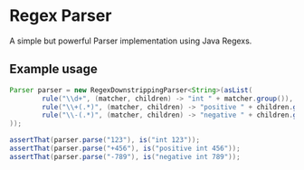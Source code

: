 # Regex Parser

A simple but powerful Parser implementation using Java Regexs.

## Example usage

```java
Parser parser = new RegexDownstrippingParser<String>(asList(
        rule("\\d+", (matcher, children) -> "int " + matcher.group()),
        rule("\\+(.*)", (matcher, children) -> "positive " + children.get(0)),
        rule("\\-(.*)", (matcher, children) -> "negative " + children.get(0))
));

assertThat(parser.parse("123"), is("int 123"));
assertThat(parser.parse("+456"), is("positive int 456"));
assertThat(parser.parse("-789"), is("negative int 789"));
```